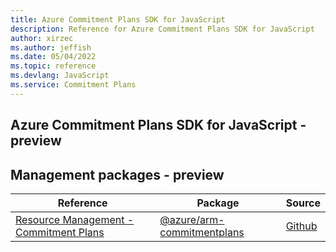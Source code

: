 ```yaml
---
title: Azure Commitment Plans SDK for JavaScript
description: Reference for Azure Commitment Plans SDK for JavaScript
author: xirzec
ms.author: jeffish
ms.date: 05/04/2022
ms.topic: reference
ms.devlang: JavaScript
ms.service: Commitment Plans
---
```

## Azure Commitment Plans SDK for JavaScript - preview
## Management packages - preview
| Reference | Package | Source |
|---|---|---|
|[Resource Management - Commitment Plans](javascript/api/overview/azure/arm-commitmentplans-readme)|[@azure/arm-commitmentplans](https://www.npmjs.com/package/@azure/arm-commitmentplans)|[Github](https://github.com/Azure/azure-sdk-for-js/blob/main/sdk/machinelearning/arm-commitmentplans)|

